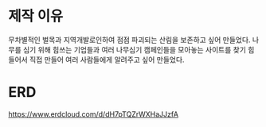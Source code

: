 # 제작 이유
무차별적인 벌목과 지역개발로인하여 점점 파괴되는 산림을 보존하고 싶어 만들었다.
나무를 심기 위해 힘쓰는 기업들과 여러 나무심기 캠페인들을 모아놓는 사이트를 찾기 힘들어서 직접 만들어 여러 사람들에게 알려주고 싶어 만들었다.

# ERD
https://www.erdcloud.com/d/dH7pTQZrWXHaJJzfA

